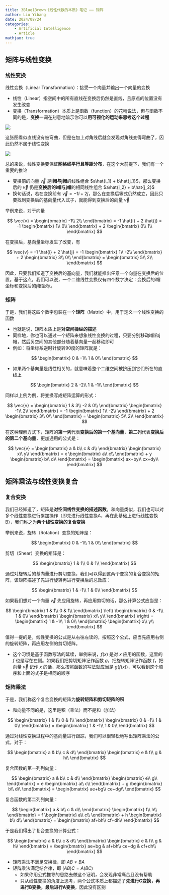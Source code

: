 ```yaml
---
title: 3Blue1Brown《线性代数的本质》笔记 —— 矩阵
author: Liu Yibang
date: 2024/08/24
categories: 
    - Artificial Intelligence
    - Article
mathjax: true
---
```


## 矩阵与线性变换

### 线性变换

线性变换（Linear Transformation）：接受一个向量并输出一个向量的变换
- 线性（Linear）指空间中的所有直线在变换后仍然是直线，且原点的位置没有发生改变
- 变换（Transformation）本质上是函数（function）的花哨说法，但与函数不同的是，**变换**一词在刻意地暗示你可以**用可视化的运动来思考这个过程**

![](/images/posts/linear-matrix-1.png)

这张图看似直线没有被弯曲，但是在加上对角线后就会发现对角线变得弯曲了，因此仍然不属于线性变换

![](/images/posts/linear-matrix-2.png)

总的来说，线性变换要保证**网格线平行且等距分布**，在这个大前提下，我们有一个重要的推论
- 变换前的向量 $\vec{v}$ 是**i帽与j帽**的线性组合 $a\hat{i_1} + b\hat{j_1}$，那么变换后的 $\vec{v}$ 仍是**变换后的i帽与j帽**的相同线性组合 $a\hat{i_2} + b\hat{j_2}$
- 换句话说，若在变换前有 $\vec{v} = -1 \hat{i} + 2 \hat{j}$，那么在变换后等式仍然成立，因此只要找到变换后的基向量代入式子，就能得到变换后的向量 $\vec{v}$

举例来说，对于向量

$$
\vec{v} = 
\begin{bmatrix}
    -1\\
    2\\
\end{bmatrix} = -1 \hat{i} + 2 \hat{j} = -1 
\begin{bmatrix}
    1\\
    0\\
\end{bmatrix} + 2 
\begin{bmatrix}
    0\\
    1\\
\end{bmatrix}
$$

在变换后，基向量坐标发生了改变，有

$$
\vec{v} = -1 \hat{i} + 2 \hat{j} = -1 
\begin{bmatrix}
    1\\
    -2\\
\end{bmatrix} + 2 
\begin{bmatrix}
    3\\
    0\\
\end{bmatrix} =
\begin{bmatrix}
    5\\
    2\\
\end{bmatrix}
$$

因此，只要我们知道了变换后的基向量，我们就能推出任意一个向量在变换后的位置。基于这点，我们可以说，一个二维线性变换仅有四个数字决定：变换后的i帽坐标和变换后的j帽坐标。

### 矩阵

于是，我们将这四个数字包装在一个**矩阵**（Matrix）中，用于定义一个线性变换的函数
- 也就是说，矩阵本质上是**对空间操纵的描述**
- 同样地，你也可以通过一个矩阵来想象线性变换的过程，只要分别移动i帽和j帽，然后另空间的其他部分随着基向量一起移动即可
- 例如：将坐标系逆时针旋转90度的矩阵就是：

$$
\begin{bmatrix}
    0 & -1\\
    1 & 0\\
\end{bmatrix}
$$

- 如果两个基向量是线性相关的，就意味着整个二维空间被挤压到它们所在的直线上

$$
\begin{bmatrix}
    2 & -2\\
    1 & -1\\
\end{bmatrix}
$$

同样以上例为例，将变换写成矩阵运算的形式：

$$
\vec{v} = 
\begin{bmatrix}
    1 & 3\\
    -2 & 0\\
\end{bmatrix}
\begin{bmatrix}
    -1\\
    2\\
\end{bmatrix} = -1
\begin{bmatrix}
    1\\
    -2\\
\end{bmatrix} + 2
\begin{bmatrix}
    3\\
    0\\
\end{bmatrix} =
\begin{bmatrix}
    5\\
    2\\
\end{bmatrix}
$$

在这种理解方式下，矩阵的**第一列**代表**变换后的第一个基向量**，**第二列**代表**变换后的第二个基向量**，更加通用的公式是：

$$
\vec{v} = 
\begin{bmatrix}
    a & b\\
    c & d\\
\end{bmatrix}
\begin{bmatrix}
    x\\
    y\\
\end{bmatrix} = x
\begin{bmatrix}
    a\\
    c\\
\end{bmatrix} + y
\begin{bmatrix}
    b\\
    d\\
\end{bmatrix} =
\begin{bmatrix}
    ax+by\\
    cx+dy\\
\end{bmatrix}
$$

## 矩阵乘法与线性变换复合

### 复合变换

我们已经知道了，矩阵是**对空间线性变换的描述函数**。和向量类似，我们也可以对多个线性变换进行累加操作（即先进行线性变换A，再在此基础上进行线性变换B），我们称之为**两个线性变换的复合变换**

举例来说，旋转（Rotation）变换的矩阵是：

$$
\begin{bmatrix}
    0 & -1\\
    1 & 0\\
\end{bmatrix}
$$

剪切（Shear）变换的矩阵是：

$$
\begin{bmatrix}
    1 & 1\\
    0 & 1\\
\end{bmatrix}
$$

通过对旋转后的基向量进行剪切变换，我们可以得到这两个变换的复合变换的矩阵，该矩阵描述了先进行旋转再进行变换后的总效应：

$$
\begin{bmatrix}
    1 & -1\\
    1 & 0\\
\end{bmatrix}
$$

如果我们想对一个向量 $\vec{v}$ 先应用旋转，再应用剪切的话，那么计算公式应当是：

$$
\begin{bmatrix}
    1 & 1\\
    0 & 1\\
\end{bmatrix}
\left(
    \begin{bmatrix}
        0 & -1\\
        1 & 0\\
    \end{bmatrix}
    \begin{bmatrix}
        x\\
        y\\
    \end{bmatrix}
\right) =
\begin{bmatrix}
    1 & -1\\
    1 & 0\\
\end{bmatrix}
\begin{bmatrix}
    x\\
    y\\
\end{bmatrix}
$$

值得一提的是，线性变换的公式是从右往左读的，按照这个公式，应当先应用右侧的旋转矩阵，再应用左侧的剪切矩阵。
- 这个习惯是基于函数写法的延续，举例来说，$f(x)$ 是对 $x$ 应用的函数，这里的 $f$ 也是写在左侧。如果我们把剪切矩阵记作函数 $g$，把旋转矩阵记作函数 $f$，把向量 $\vec{v}$ 记作 $x$ 的话，那么按照函数的写法就应当是 $g(f(x))$，可以看到这个顺序和上面的式子是相同的顺序

### 矩阵乘法

于是，我们称这个复合变换的矩阵为**旋转矩阵和剪切矩阵的积**
- 和向量不同的是，这里是积（乘法）而不是和（加法）

$$
\begin{bmatrix}
    1 & 1\\
    0 & 1\\
\end{bmatrix}
\begin{bmatrix}
    0 & -1\\
    1 & 0\\
\end{bmatrix} =
\begin{bmatrix}
    1 & -1\\
    1 & 0\\
\end{bmatrix}
$$

通过对线性变换过程中的基向量进行跟踪，我们可以很轻松地写出矩阵乘法的公式，对于：

$$
\begin{bmatrix}
    a & b\\
    c & d\\
\end{bmatrix}
\begin{bmatrix}
    e & f\\
    g & h\\
\end{bmatrix}
$$

复合函数的第一列列向量：

$$
\begin{bmatrix}
    a & b\\
    c & d\\
\end{bmatrix}
\begin{bmatrix}
    e\\
    g\\
\end{bmatrix} = e
\begin{bmatrix}
    a\\
    c\\
\end{bmatrix} + g
\begin{bmatrix}
    b\\
    d\\
\end{bmatrix} =
\begin{bmatrix}
    ae+bg\\
    ce+dg\\
\end{bmatrix}
$$

复合函数的第二列列向量：

$$
\begin{bmatrix}
    a & b\\
    c & d\\
\end{bmatrix}
\begin{bmatrix}
    f\\
    h\\
\end{bmatrix} = f
\begin{bmatrix}
    a\\
    c\\
\end{bmatrix} + h
\begin{bmatrix}
    b\\
    d\\
\end{bmatrix} =
\begin{bmatrix}
    af+bh\\
    cf+dh\\
\end{bmatrix}
$$

于是我们得出了复合变换的计算公式：

$$
\begin{bmatrix}
    a & b\\
    c & d\\
\end{bmatrix}
\begin{bmatrix}
    e & f\\
    g & h\\
\end{bmatrix} =
\begin{bmatrix}
    ae+bg & af+bh\\
    ce+dg & cf+dh\\
\end{bmatrix}
$$

- 矩阵乘法不满足交换律，即 $AB \neq BA$
- 矩阵乘法满足结合律，即 $(AB)C = A(BC)$
    - 如果你用公式推导的思路去做这个证明，会发现非常痛苦且没有帮助
    - 只从线性变换的角度上思考，两个公式本质上都描述了**先进行C变换，再进行B变换，最后进行A变换**，因此没有区别
